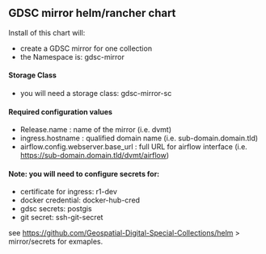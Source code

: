 ## GDSC mirror helm/rancher chart  

Install of this chart will:  
- create a GDSC mirror for one collection 
- the Namespace is: gdsc-mirror

#### Storage Class
- you will need a storage class: gdsc-mirror-sc

#### Required configuration values  
- Release.name : name of the mirror (i.e. dvmt)  
- ingress.hostname : qualified domain name (i.e. sub-domain.domain.tld)  
- airflow.config.webserver.base_url : full URL for airflow interface (i.e. https://sub-domain.domain.tld/dvmt/airflow)  

#### Note: you will need to configure secrets for:  
- certificate for ingress: r1-dev  
- docker credential: docker-hub-cred  
- gdsc secrets: postgis  
- git secret: ssh-git-secret  

see https://github.com/Geospatial-Digital-Special-Collections/helm > mirror/secrets for exmaples.  